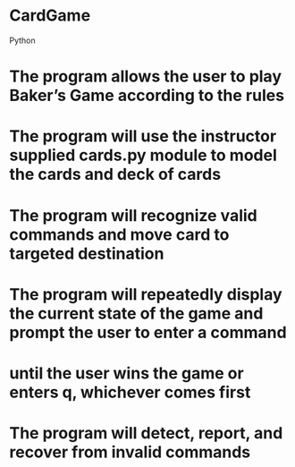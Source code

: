 # CardGame
Python

#     The program allows the user to play Baker’s Game according to the rules 
#     The program will use the instructor supplied cards.py module to model the cards and deck of cards
#     The program will recognize valid commands and move card to targeted destination
#     The program will repeatedly display the current state of the game and prompt the user to enter a command 
#     until the user wins the game or enters q, whichever comes first 
#     The program will detect, report, and recover from invalid commands
